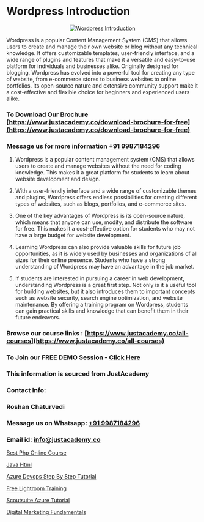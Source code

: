 # Wordpress Introduction

<p align="center">
  <a href="https://justacademy.co/course-detail/wordpress-training">
    <img src="https://justacademy.co/storage2/course_image/1677245494_course_image.webp" alt="Wordpress Introduction">
  </a>
</p>


Wordpress is a popular Content Management System (CMS) that allows users to create and manage their own website or blog without any technical knowledge. It offers customizable templates, user-friendly interface, and a wide range of plugins and features that make it a versatile and easy-to-use platform for individuals and businesses alike. Originally designed for blogging, Wordpress has evolved into a powerful tool for creating any type of website, from e-commerce stores to business websites to online portfolios. Its open-source nature and extensive community support make it a cost-effective and flexible choice for beginners and experienced users alike. 
### To Download Our Brochure [https://www.justacademy.co/download-brochure-for-free](https://www.justacademy.co/download-brochure-for-free)
### Message us for more information [+91 9987184296](https://api.whatsapp.com/send?phone=919987184296)
1) Wordpress is a popular content management system (CMS) that allows users to create and manage websites without the need for coding knowledge. This makes it a great platform for students to learn about website development and design.

2) With a user-friendly interface and a wide range of customizable themes and plugins, Wordpress offers endless possibilities for creating different types of websites, such as blogs, portfolios, and e-commerce sites.

3) One of the key advantages of Wordpress is its open-source nature, which means that anyone can use, modify, and distribute the software for free. This makes it a cost-effective option for students who may not have a large budget for website development.

4) Learning Wordpress can also provide valuable skills for future job opportunities, as it is widely used by businesses and organizations of all sizes for their online presence. Students who have a strong understanding of Wordpress may have an advantage in the job market.

5) If students are interested in pursuing a career in web development, understanding Wordpress is a great first step. Not only is it a useful tool for building websites, but it also introduces them to important concepts such as website security, search engine optimization, and website maintenance. By offering a training program on Wordpress, students can gain practical skills and knowledge that can benefit them in their future endeavors.

### Browse our course links : [https://www.justacademy.co/all-courses](https://www.justacademy.co/all-courses) 
### To Join our FREE DEMO Session - [Click Here](https://www.justacademy.co/register-for-course-demo)


### This information is sourced from JustAcademy
### Contact Info:
### Roshan Chaturvedi
### Message us on Whatsapp: [+91 9987184296](https://api.whatsapp.com/send?phone=919987184296)
### Email id: [info@justacademy.co](mailto:info@justacademy.co)
                
[Best Php Online Course](https://www.linkedin.com/pulse/best-php-online-course-justacademy-delhi-sahvc?trackingId=%2BjVL5zC6gYUnSQDUhs%2B%2FRA%3D%3D&lipi=urn%3Ali%3Apage%3Ad_flagship3_company_admin%3BXd%2B4Zk9XQtOyhr1jBDUlIA%3D%3D)

[Java Html](https://www.linkedin.com/pulse/java-html-justacademy-bjbpc/)

[Azure Devops Step By Step Tutorial](https://medium.com/@mistersumit961/azure-devops-step-by-step-tutorial-6c8c3cf34698)

[Free Lightroom Training](https://medium.com/@mahi3106/free-lightroom-training-18e2c2f328db)

[Scoutsuite Azure Tutorial](https://justacademyin.github.io/Articles/Scoutsuite-Azure-Tutorial)

[Digital Marketing Fundamentals](https://justacademyin.github.io/Articles/Digital-Marketing-Fundamentals)

